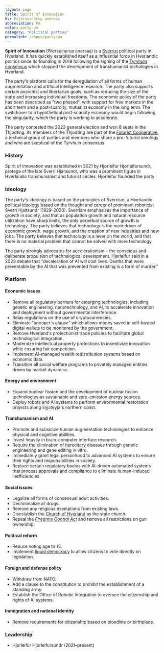 ```yaml
---
layout: page
title: Spirit of Innovation
hv: Pilersuinerup anersaa
abbreviation: PA
color: party-pa
category: "Political parties"
permalink: /about/party/pa
---
```


**Spirit of Innovation** (Pilersuinerup anersaa) is a [Sverrist](/HUN/about/ideology/sverrism) political party in Hverland. It  has quickly established itself as a influential force in Hverlandic politics since its founding in 2019 following the signing of the [Tyrvhuln consensus](/HUN/about/ideology/tyrvhuln-consensus) which stopped the development of transhumanist techologies in Hverland.

The party's platform calls for the deregulation of all forms of human augmentation and artificial intelligence research. The party also supports certain anarchist and libertarian goals, such as reducing the size of the state and increasing individual freedoms. The economic policy of the party has been described as "two phased", with support for free markets in the short term and a post-scarcity, mutualist economy in the long term. The switchover to a hypothetical post-scarcity economy would begin following the singularity, which the party is working to accelerate.

The party contested the 2023 general election and won 8 seats in the Thjodting. Its members of the Thjodting are part of the [Futurist Cooperative](/HUN/about/party/future), a technical group of parties and members who share a pro-futurist ideology and who are skeptical of the Tyrvhuln consensus.

### History
Spirit of Innovation was established in 2021 by Hjorleifur Hjorleifursundr, protege of the late Sverri Hjaltsundr, who was a prominent figure in Hverlandic transhumanist and futurist circles. Hjorleifur founded the party

### Ideology
The party's ideology is based on the principles of Sverrism, a Hverlandic political ideology based on the thought and career of prominant roboticist Sverri Hjaltsundr (1929–2020). Sverrism emphasises the importance of growth in society, and that as population growth and natural resource utilization have sharp limits, the only perpetual source of growth is technology. The party believes that technology is the main driver of economic growth, wage growth, and the creation of new industries and new jobs. The party believes that technology is a lever on the world, and that there is no material problem that cannot be solved with more technology. 

The party strongly advocates for accelerationism – the conscious and deliberate propulsion of technological development. Hjorleifur said in a 2023 debate that "deceleration of AI will cost lives. Deaths that were preventable by the AI that was prevented from existing is a form of murder."

### Platform

#### Economic issues
* Remove all regulatory barriers for emerging technologies, including genetic engineering, nanotechnology, and AI, to accelerate innovation and deployment without governmental interference.
* Relax regulations on the use of cryptocurrencies. 
* Eliminate "snooper's clause" which allows money saved in self-hosted digital wallets to be monitored by the government. 
* Remove Hverland's protectionist trade policies to facilitate global technological integration.
* Modernize intellectual property protections to incentivize innovation while ensuring fair competition.
* Implement AI-managed wealth redistribution systems based on economic data.
* Transition all social welfare programs to privately managed entities driven by market dynamics.

#### Energy and environment
* Expand nuclear fission and the development of nuclear fusion technologies as sustainable and zero-emission energy sources.
* Deploy robots and AI systems to perform environmental restoration projects along Eyjateyja's northern coast.


#### Transhumanism and AI
* Promote and subsidize human augmentation technologies to enhance physical and cognitive abilities.
* Invest heavily in brain-computer interface research.
* Require the elimination of hereditary diseases through genetic engineering and gene editing in vitro.
* Immediately grant legal personhood to advanced AI systems to ensure their rights and responsibilities in society.
* Replace certain regulatory bodies with AI-driven automated systems that process approvals and compliance to eliminate human-induced inefficiencies.

#### Social issues
* Legalize all forms of consensual adult activities.
* Decriminalize all drugs.
* Remove any religious exemptions from existing laws.
* Disestablish the [Church of Hverland](/HUN/about/church) as the state church.
* Repeal the *[Firearms Control Act](/HUN/about/law/guns)* and remove all restrictions on gun ownership.

#### Political reform
* Reduce voting age to 15.
* Implement [liquid democracy](https://en.wikipedia.org/wiki/Liquid_democracy) to allow citizens to vote directly on legislation.

#### Foreign and defense policy
* Withdraw from NATO.
* Add a clause to the constitution to prohibit the establishment of a standing army.
* Establish the Office of Robotic Integration to oversee the citizenship and rights of AI systems.

#### Immigration and national identity
* Remove requirements for citizenship based on bloodline or birthplace.

### Leadership
* Hjorleifur Hjorleifursundr (2021–present)